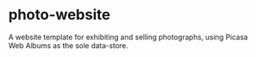 photo-website
=============

A website template for exhibiting and selling photographs, using Picasa Web Albums as the sole data-store.